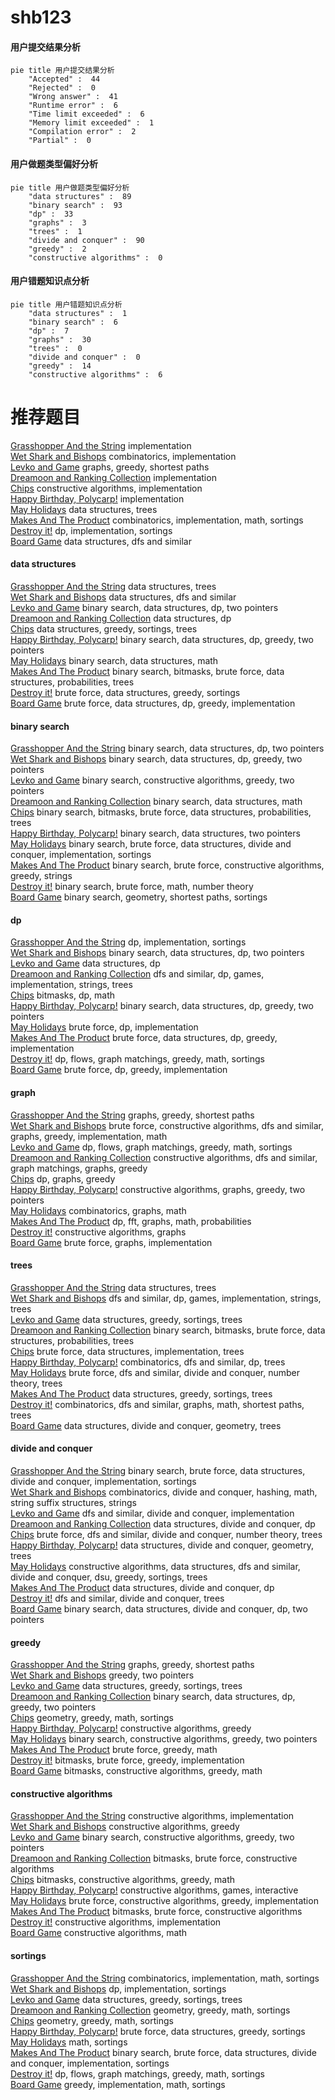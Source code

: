 # shb123
<!-- tabs:start -->
#### **用户提交结果分析**

```mermaid
pie title 用户提交结果分析
    "Accepted" :  44
    "Rejected" :  0
    "Wrong answer" :  41
    "Runtime error" :  6
    "Time limit exceeded" :  6
    "Memory limit exceeded" :  1
    "Compilation error" :  2
    "Partial" :  0
```
#### **用户做题类型偏好分析**

```mermaid
pie title 用户做题类型偏好分析
    "data structures" :  89
    "binary search" :  93
    "dp" :  33
    "graphs" :  3
    "trees" :  1
    "divide and conquer" :  90
    "greedy" :  2
    "constructive algorithms" :  0
```
#### **用户错题知识点分析**

```mermaid
pie title 用户错题知识点分析
    "data structures" :  1
    "binary search" :  6
    "dp" :  7
    "graphs" :  30
    "trees" :  0
    "divide and conquer" :  0
    "greedy" :  14
    "constructive algorithms" :  6
```
<!-- tabs:end -->
# 推荐题目
[Grasshopper And the String](http://codeforces.com/problemset/problem/733/A)		implementation		  
[Wet Shark and Bishops](http://codeforces.com/problemset/problem/621/B)		combinatorics,
                        implementation		  
[Levko and Game](http://codeforces.com/problemset/problem/360/E)		graphs,
                        greedy,
                        shortest paths		  
[Dreamoon and Ranking Collection](http://codeforces.com/problemset/problem/1330/A)		implementation		  
[Chips](http://codeforces.com/problemset/problem/1244/F)		constructive algorithms,
                        implementation		  
[Happy Birthday, Polycarp!](http://codeforces.com/problemset/problem/1277/A)		implementation		  
[May Holidays](https://codeforces.com/contest/966/problem/E)		data structures,
                        trees		  
[Makes And The Product](http://codeforces.com/problemset/problem/817/B)		combinatorics,
                        implementation,
                        math,
                        sortings		  
[Destroy it!](http://codeforces.com/problemset/problem/1176/F)		dp,
                        implementation,
                        sortings		  
[Board Game](http://codeforces.com/problemset/problem/605/D)		data structures,
                        dfs and similar		  
<!-- tabs:start -->
#### **data structures**
[Grasshopper And the String](https://codeforces.com/contest/966/problem/E)		data structures,
                        trees		  
[Wet Shark and Bishops](http://codeforces.com/problemset/problem/605/D)		data structures,
                        dfs and similar		  
[Levko and Game](http://codeforces.com/problemset/problem/487/B)		binary search,
                        data structures,
                        dp,
                        two pointers		  
[Dreamoon and Ranking Collection](http://codeforces.com/problemset/problem/311/B)		data structures,
                        dp		  
[Chips](http://codeforces.com/problemset/problem/1466/D)		data structures,
                        greedy,
                        sortings,
                        trees		  
[Happy Birthday, Polycarp!](http://codeforces.com/problemset/problem/1492/C)		binary search,
                        data structures,
                        dp,
                        greedy,
                        two pointers		  
[May Holidays](http://codeforces.com/problemset/problem/1490/G)		binary search,
                        data structures,
                        math		  
[Makes And The Product](http://codeforces.com/problemset/problem/1479/D)		binary search,
                        bitmasks,
                        brute force,
                        data structures,
                        probabilities,
                        trees		  
[Destroy it!](http://codeforces.com/problemset/problem/1497/A)		brute force,
                        data structures,
                        greedy,
                        sortings		  
[Board Game](http://codeforces.com/problemset/problem/1491/C)		brute force,
                        data structures,
                        dp,
                        greedy,
                        implementation		  
#### **binary search**
[Grasshopper And the String](http://codeforces.com/problemset/problem/487/B)		binary search,
                        data structures,
                        dp,
                        two pointers		  
[Wet Shark and Bishops](http://codeforces.com/problemset/problem/1492/C)		binary search,
                        data structures,
                        dp,
                        greedy,
                        two pointers		  
[Levko and Game](http://codeforces.com/problemset/problem/1463/D)		binary search,
                        constructive algorithms,
                        greedy,
                        two pointers		  
[Dreamoon and Ranking Collection](http://codeforces.com/problemset/problem/1490/G)		binary search,
                        data structures,
                        math		  
[Chips](http://codeforces.com/problemset/problem/1479/D)		binary search,
                        bitmasks,
                        brute force,
                        data structures,
                        probabilities,
                        trees		  
[Happy Birthday, Polycarp!](http://codeforces.com/problemset/problem/1436/E)		binary search,
                        data structures,
                        two pointers		  
[May Holidays](http://codeforces.com/problemset/problem/1461/D)		binary search,
                        brute force,
                        data structures,
                        divide and conquer,
                        implementation,
                        sortings		  
[Makes And The Product](http://codeforces.com/problemset/problem/1493/C)		binary search,
                        brute force,
                        constructive algorithms,
                        greedy,
                        strings		  
[Destroy it!](http://codeforces.com/problemset/problem/1487/D)		binary search,
                        brute force,
                        math,
                        number theory		  
[Board Game](http://codeforces.com/problemset/problem/1486/B)		binary search,
                        geometry,
                        shortest paths,
                        sortings		  
#### **dp**
[Grasshopper And the String](http://codeforces.com/problemset/problem/1176/F)		dp,
                        implementation,
                        sortings		  
[Wet Shark and Bishops](http://codeforces.com/problemset/problem/487/B)		binary search,
                        data structures,
                        dp,
                        two pointers		  
[Levko and Game](http://codeforces.com/problemset/problem/311/B)		data structures,
                        dp		  
[Dreamoon and Ranking Collection](http://codeforces.com/problemset/problem/455/B)		dfs and similar,
                        dp,
                        games,
                        implementation,
                        strings,
                        trees		  
[Chips](http://codeforces.com/problemset/problem/1326/F2)		bitmasks,
                        dp,
                        math		  
[Happy Birthday, Polycarp!](http://codeforces.com/problemset/problem/1492/C)		binary search,
                        data structures,
                        dp,
                        greedy,
                        two pointers		  
[May Holidays](https://codeforces.com/contest/1457/problem/C)		brute force,
                        dp,
                        implementation		  
[Makes And The Product](http://codeforces.com/problemset/problem/1491/C)		brute force,
                        data structures,
                        dp,
                        greedy,
                        implementation		  
[Destroy it!](http://codeforces.com/problemset/problem/1437/C)		dp,
                        flows,
                        graph matchings,
                        greedy,
                        math,
                        sortings		  
[Board Game](http://codeforces.com/problemset/problem/1499/B)		brute force,
                        dp,
                        greedy,
                        implementation		  
#### **graph**
[Grasshopper And the String](http://codeforces.com/problemset/problem/360/E)		graphs,
                        greedy,
                        shortest paths		  
[Wet Shark and Bishops](http://codeforces.com/problemset/problem/1487/C)		brute force,
                        constructive algorithms,
                        dfs and similar,
                        graphs,
                        greedy,
                        implementation,
                        math		  
[Levko and Game](http://codeforces.com/problemset/problem/1437/C)		dp,
                        flows,
                        graph matchings,
                        greedy,
                        math,
                        sortings		  
[Dreamoon and Ranking Collection](http://codeforces.com/problemset/problem/1470/D)		constructive algorithms,
                        dfs and similar,
                        graph matchings,
                        graphs,
                        greedy		  
[Chips](http://codeforces.com/problemset/problem/1476/C)		dp,
                        graphs,
                        greedy		  
[Happy Birthday, Polycarp!](http://codeforces.com/problemset/problem/1304/D)		constructive algorithms,
                        graphs,
                        greedy,
                        two pointers		  
[May Holidays](http://codeforces.com/problemset/problem/1475/C)		combinatorics,
                        graphs,
                        math		  
[Makes And The Product](http://codeforces.com/problemset/problem/553/E)		dp,
                        fft,
                        graphs,
                        math,
                        probabilities		  
[Destroy it!](http://codeforces.com/problemset/problem/1495/C)		constructive algorithms,
                        graphs		  
[Board Game](http://codeforces.com/problemset/problem/1510/K)		brute force,
                        graphs,
                        implementation		  
#### **trees**
[Grasshopper And the String](https://codeforces.com/contest/966/problem/E)		data structures,
                        trees		  
[Wet Shark and Bishops](http://codeforces.com/problemset/problem/455/B)		dfs and similar,
                        dp,
                        games,
                        implementation,
                        strings,
                        trees		  
[Levko and Game](http://codeforces.com/problemset/problem/1466/D)		data structures,
                        greedy,
                        sortings,
                        trees		  
[Dreamoon and Ranking Collection](http://codeforces.com/problemset/problem/1479/D)		binary search,
                        bitmasks,
                        brute force,
                        data structures,
                        probabilities,
                        trees		  
[Chips](http://codeforces.com/problemset/problem/1511/C)		brute force,
                        data structures,
                        implementation,
                        trees		  
[Happy Birthday, Polycarp!](http://codeforces.com/problemset/problem/1499/F)		combinatorics,
                        dfs and similar,
                        dp,
                        trees		  
[May Holidays](http://codeforces.com/problemset/problem/1491/E)		brute force,
                        dfs and similar,
                        divide and conquer,
                        number theory,
                        trees		  
[Makes And The Product](http://codeforces.com/problemset/problem/1466/D)		data structures,
                        greedy,
                        sortings,
                        trees		  
[Destroy it!](http://codeforces.com/problemset/problem/1495/D)		combinatorics,
                        dfs and similar,
                        graphs,
                        math,
                        shortest paths,
                        trees		  
[Board Game](http://codeforces.com/problemset/problem/1303/G)		data structures,
                        divide and conquer,
                        geometry,
                        trees		  
#### **divide and conquer**
[Grasshopper And the String](http://codeforces.com/problemset/problem/1461/D)		binary search,
                        brute force,
                        data structures,
                        divide and conquer,
                        implementation,
                        sortings		  
[Wet Shark and Bishops](http://codeforces.com/problemset/problem/1466/G)		combinatorics,
                        divide and conquer,
                        hashing,
                        math,
                        string suffix structures,
                        strings		  
[Levko and Game](http://codeforces.com/problemset/problem/1490/D)		dfs and similar,
                        divide and conquer,
                        implementation		  
[Dreamoon and Ranking Collection](https://codeforces.com/contest/1483/problem/C)		data structures,
                        divide and conquer,
                        dp		  
[Chips](http://codeforces.com/problemset/problem/1491/E)		brute force,
                        dfs and similar,
                        divide and conquer,
                        number theory,
                        trees		  
[Happy Birthday, Polycarp!](http://codeforces.com/problemset/problem/1303/G)		data structures,
                        divide and conquer,
                        geometry,
                        trees		  
[May Holidays](http://codeforces.com/problemset/problem/1494/D)		constructive algorithms,
                        data structures,
                        dfs and similar,
                        divide and conquer,
                        dsu,
                        greedy,
                        sortings,
                        trees		  
[Makes And The Product](http://codeforces.com/problemset/problem/1482/E)		data structures,
                        divide and conquer,
                        dp		  
[Destroy it!](http://codeforces.com/problemset/problem/566/C)		dfs and similar,
                        divide and conquer,
                        trees		  
[Board Game](http://codeforces.com/problemset/problem/1428/F)		binary search,
                        data structures,
                        divide and conquer,
                        dp,
                        two pointers		  
#### **greedy**
[Grasshopper And the String](http://codeforces.com/problemset/problem/360/E)		graphs,
                        greedy,
                        shortest paths		  
[Wet Shark and Bishops](http://codeforces.com/problemset/problem/76/B)		greedy,
                        two pointers		  
[Levko and Game](http://codeforces.com/problemset/problem/1466/D)		data structures,
                        greedy,
                        sortings,
                        trees		  
[Dreamoon and Ranking Collection](http://codeforces.com/problemset/problem/1492/C)		binary search,
                        data structures,
                        dp,
                        greedy,
                        two pointers		  
[Chips](https://codeforces.com/contest/1496/problem/C)		geometry,
                        greedy,
                        math,
                        sortings		  
[Happy Birthday, Polycarp!](http://codeforces.com/problemset/problem/1493/A)		constructive algorithms,
                        greedy		  
[May Holidays](http://codeforces.com/problemset/problem/1463/D)		binary search,
                        constructive algorithms,
                        greedy,
                        two pointers		  
[Makes And The Product](http://codeforces.com/problemset/problem/1462/C)		brute force,
                        greedy,
                        math		  
[Destroy it!](http://codeforces.com/problemset/problem/1494/B)		bitmasks,
                        brute force,
                        greedy,
                        implementation		  
[Board Game](http://codeforces.com/problemset/problem/1492/D)		bitmasks,
                        constructive algorithms,
                        greedy,
                        math		  
#### **constructive algorithms**
[Grasshopper And the String](http://codeforces.com/problemset/problem/1244/F)		constructive algorithms,
                        implementation		  
[Wet Shark and Bishops](http://codeforces.com/problemset/problem/1493/A)		constructive algorithms,
                        greedy		  
[Levko and Game](http://codeforces.com/problemset/problem/1463/D)		binary search,
                        constructive algorithms,
                        greedy,
                        two pointers		  
[Dreamoon and Ranking Collection](https://codeforces.com/contest/1456/problem/B)		bitmasks,
                        brute force,
                        constructive algorithms		  
[Chips](http://codeforces.com/problemset/problem/1492/D)		bitmasks,
                        constructive algorithms,
                        greedy,
                        math		  
[Happy Birthday, Polycarp!](https://codeforces.com/contest/1504/problem/D)		constructive algorithms,
                        games,
                        interactive		  
[May Holidays](https://codeforces.com/contest/1483/problem/A)		brute force,
                        constructive algorithms,
                        greedy,
                        implementation		  
[Makes And The Product](https://codeforces.com/contest/1457/problem/D)		bitmasks,
                        brute force,
                        constructive algorithms		  
[Destroy it!](http://codeforces.com/problemset/problem/1513/A)		constructive algorithms,
                        implementation		  
[Board Game](http://codeforces.com/problemset/problem/1473/C)		constructive algorithms,
                        math		  
#### **sortings**
[Grasshopper And the String](http://codeforces.com/problemset/problem/817/B)		combinatorics,
                        implementation,
                        math,
                        sortings		  
[Wet Shark and Bishops](http://codeforces.com/problemset/problem/1176/F)		dp,
                        implementation,
                        sortings		  
[Levko and Game](http://codeforces.com/problemset/problem/1466/D)		data structures,
                        greedy,
                        sortings,
                        trees		  
[Dreamoon and Ranking Collection](https://codeforces.com/contest/1496/problem/C)		geometry,
                        greedy,
                        math,
                        sortings		  
[Chips](http://codeforces.com/problemset/problem/1495/A)		geometry,
                        greedy,
                        math,
                        sortings		  
[Happy Birthday, Polycarp!](http://codeforces.com/problemset/problem/1497/A)		brute force,
                        data structures,
                        greedy,
                        sortings		  
[May Holidays](http://codeforces.com/problemset/problem/1427/A)		math,
                        sortings		  
[Makes And The Product](http://codeforces.com/problemset/problem/1461/D)		binary search,
                        brute force,
                        data structures,
                        divide and conquer,
                        implementation,
                        sortings		  
[Destroy it!](http://codeforces.com/problemset/problem/1437/C)		dp,
                        flows,
                        graph matchings,
                        greedy,
                        math,
                        sortings		  
[Board Game](http://codeforces.com/problemset/problem/1473/A)		greedy,
                        implementation,
                        math,
                        sortings		  
<!-- tabs:end -->
